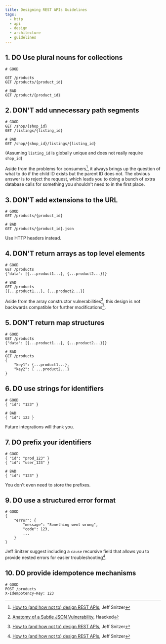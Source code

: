 ```yaml
---
title: Designing REST APIs Guidelines
tags:
  - http
  - api
  - design
  - architecture
  - guidelines
---
```

## 1. DO Use plural nouns for collections

```
# GOOD

GET /products
GET /products/{product_id}

# BAD
GET /product/{product_id}
```

## 2. DON'T add unnecessary path segments

```
# GOOD
GET /shop/{shop_id}
GET /listings/{listing_id}

# BAD
GET /shop/{shop_id}/listings/{listing_id}
```

(Assuming `listing_id` is globally unique and does not really require `shop_id`)

Aside from the problems for consumers[^JeffSnitzer], it always brings up the question of what to do if the child ID exists but the parent ID does not. The obvious answer is to reject the request, which leads you to doing a bunch of extra database calls for something you shouldn't need to in the first place.

## 3. DON'T add extensions to the URL

```
# GOOD
GET /products/{product_id}

# BAD
GET /products/{product_id}.json
```

Use HTTP headers instead.

## 4. DON'T return arrays as top level elements

```
# GOOD
GET /products
{"data": [{...product1...}, {...product2...}]}

# BAD
GET /products
[{...product1...}, {...product2...}]
```

Aside from the array constructor vulnerabilities[^JsonVuln], this design is not backwards compatible for further modifications[^JeffSnitzer].

## 5. DON'T return map structures

```
# GOOD
GET /products
{"data": [{...product1...}, {...product2...}]}

# BAD
GET /products
{
	"key1": {...product1...},
	"key2": { ...product2...}
}
```

## 6. DO use strings for identifiers

```
# GOOD
{ "id": "123" }

# BAD
{ "id": 123 }
```

Future integrations will thank you.

## 7. DO prefix your identifiers

```
# GOOD
{ "id": "prod_123" }
{ "id": "user_123" }

# BAD
{ "id": "123" }
```

You don't even need to store the prefixes.

## 9. DO use a structured error format

```
# GOOD
{
	"error": {
		"message": "Something went wrong",
		"code": 123,
		...
	}
}
```

Jeff Snitzer suggest including a `cause` recursive field that allows you to provide nested errors for easier troubleshooting[^JeffSnitzer].

## 10. DO provide idempotence mechanisms

```
# GOOD
POST /products
X-Idempotency-Key: 123
```

[^JeffSnitzer]: [How to (and how not to) design REST APIs](https://github.com/stickfigure/blog/wiki/How-to-(and-how-not-to)-design-REST-APIs), Jeff Snitzer
[^JsonVuln]: [Anatomy of a Subtle JSON Vulnerability](https://haacked.com/archive/2008/11/20/anatomy-of-a-subtle-json-vulnerability.aspx/), Haacked